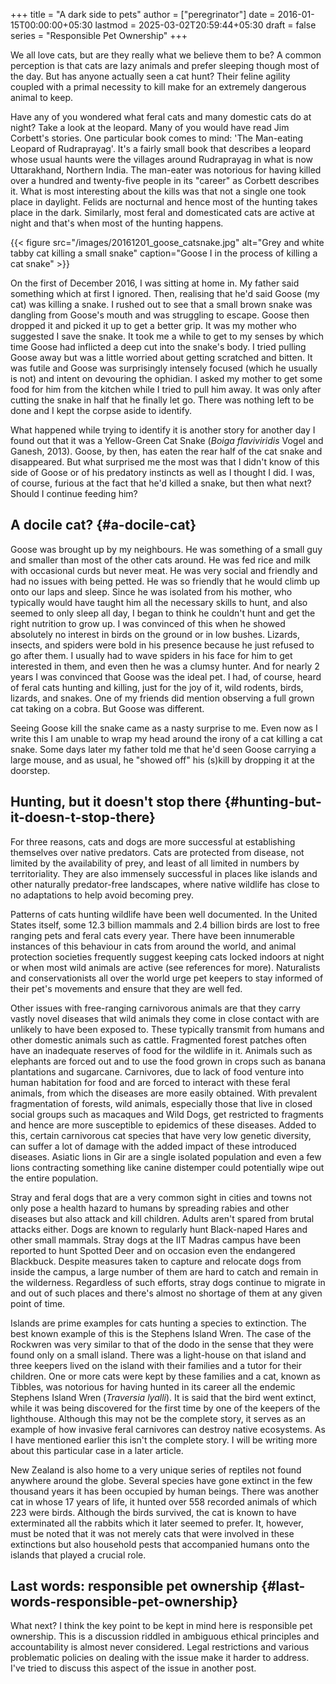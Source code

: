 +++
title = "A dark side to pets"
author = ["peregrinator"]
date = 2016-01-15T00:00:00+05:30
lastmod = 2025-03-02T20:59:44+05:30
draft = false
series = "Responsible Pet Ownership"
+++

We all love cats, but are they really what we believe them to be? A
common perception is that cats are lazy animals and prefer sleeping
though most of the day. But has anyone actually seen a cat hunt? Their
feline agility coupled with a primal necessity to kill make for an
extremely dangerous animal to keep.

Have any of you wondered what feral cats and many domestic cats do at
night? Take a look at the leopard. Many of you would have read Jim
Corbett's stories. One particular book comes to mind: 'The Man-eating
Leopard of Rudraprayag'. It's a fairly small book that describes a
leopard whose usual haunts were the villages around Rudraprayag in
what is now Uttarakhand, Northern India. The man-eater was notorious
for having killed over a hundred and twenty-five people in its
"career" as Corbett describes it. What is most interesting about the
kills was that not a single one took place in daylight. Felids are
nocturnal and hence most of the hunting takes place in the
dark. Similarly, most feral and domesticated cats are active at night
and that's when most of the hunting happens.

{{< figure src="/images/20161201_goose_catsnake.jpg" alt="Grey and white tabby cat killing a small snake" caption="Goose I in the process of killing a cat snake" >}}

On the first of December 2016, I was sitting at home in. My father
said something which at first I ignored. Then, realising that he'd
said Goose (my cat) was killing a snake. I rushed out to see that a
small brown snake was dangling from Goose's mouth and was struggling
to escape. Goose then dropped it and picked it up to get a better
grip. It was my mother who suggested I save the snake. It took me a
while to get to my senses by which time Goose had inflicted a deep cut
into the snake's body. I tried pulling Goose away but was a little
worried about getting scratched and bitten. It was futile and Goose
was surprisingly intensely focused (which he usually is not) and
intent on devouring the ophidian. I asked my mother to get some food
for him from the kitchen while I tried to pull him away. It was only
after cutting the snake in half that he finally let go. There was
nothing left to be done and I kept the corpse aside to identify.

What happened while trying to identify it is another story for another
day I found out that it was a Yellow-Green Cat Snake (_Boiga
flaviviridis_ Vogel and Ganesh, 2013). Goose, by then, has eaten the
rear half of the cat snake and disappeared. But what surprised me the
most was that I didn't know of this side of Goose or of his predatory
instincts as well as I thought I did. I was, of course, furious at the
fact that he'd killed a snake, but then what next? Should I continue
feeding him?


## A docile cat? {#a-docile-cat}

Goose was brought up by my neighbours. He was something of a small guy
and smaller than most of the other cats around. He was fed rice and
milk with occasional curds but never meat. He was very social and
friendly and had no issues with being petted. He was so friendly that
he would climb up onto our laps and sleep. Since he was isolated from
his mother, who typically would have taught him all the necessary
skills to hunt, and also seemed to only sleep all day, I began to
think he couldn't hunt and get the right nutrition to grow up. I was
convinced of this when he showed absolutely no interest in birds on
the ground or in low bushes. Lizards, insects, and spiders were bold
in his presence because he just refused to go after them. I usually
had to wave spiders in his face for him to get interested in them, and
even then he was a clumsy hunter. And for nearly 2 years I was
convinced that Goose was the ideal pet. I had, of course, heard of
feral cats hunting and killing, just for the joy of it, wild rodents,
birds, lizards, and snakes. One of my friends did mention observing a
full grown cat taking on a cobra. But Goose was different.

Seeing Goose kill the snake came as a nasty surprise to me. Even now
as I write this I am unable to wrap my head around the irony of a cat
killing a cat snake. Some days later my father told me that he'd seen
Goose carrying a large mouse, and as usual, he "showed off" his
(s)kill by dropping it at the doorstep.


## Hunting, but it doesn't stop there {#hunting-but-it-doesn-t-stop-there}

For three reasons, cats and dogs are more successful at establishing
themselves over native predators. Cats are protected from disease, not
limited by the availability of prey, and least of all limited in
numbers by territoriality. They are also immensely successful in
places like islands and other naturally predator-free landscapes,
where native wildlife has close to no adaptations to help avoid
becoming prey.

Patterns of cats hunting wildlife have been well documented. In the
United States itself, some 12.3 billion mammals and 2.4 billion birds
are lost to free ranging pets and feral cats every year. There have
been innumerable instances of this behaviour in cats from around the
world, and animal protection societies frequently suggest keeping cats
locked indoors at night or when most wild animals are active (see
references for more). Naturalists and conservationists all over the
world urge pet keepers to stay informed of their pet's movements and
ensure that they are well fed.

Other issues with free-ranging carnivorous animals are that they carry
vastly novel diseases that wild animals they come in close contact
with are unlikely to have been exposed to. These typically transmit
from humans and other domestic animals such as cattle. Fragmented
forest patches often have an inadequate reserves of food for the
wildlife in it. Animals such as elephants are forced out and to use
the food grown in crops such as banana plantations and
sugarcane. Carnivores, due to lack of food venture into human
habitation for food and are forced to interact with these feral
animals, from which the diseases are more easily obtained. With
prevalent fragmentation of forests, wild animals, especially those
that live in closed social groups such as macaques and Wild Dogs, get
restricted to fragments and hence are more susceptible to epidemics of
these diseases. Added to this, certain carnivorous cat species that
have very low genetic diversity, can suffer a lot of damage with the
added impact of these introduced diseases. Asiatic lions in Gir are a
single isolated population and even a few lions contracting something
like canine distemper could potentially wipe out the entire
population.

Stray and feral dogs that are a very common sight in cities and towns
not only pose a health hazard to humans by spreading rabies and other
diseases but also attack and kill children. Adults aren't spared from
brutal attacks either. Dogs are known to regularly hunt Black-naped
Hares and other small mammals. Stray dogs at the IIT Madras campus
have been reported to hunt Spotted Deer and on occasion even the
endangered Blackbuck. Despite measures taken to capture and relocate
dogs from inside the campus, a large number of them are hard to catch
and remain in the wilderness. Regardless of such efforts, stray dogs
continue to migrate in and out of such places and there's almost no
shortage of them at any given point of time.

Islands are prime examples for cats hunting a species to
extinction. The best known example of this is the Stephens Island
Wren. The case of the Rockwren was very similar to that of the dodo in
the sense that they were found only on a small island. There was a
light-house on that island and three keepers lived on the island with
their families and a tutor for their children. One or more cats were
kept by these families and a cat, known as Tibbles, was notorious for
having hunted in its career all the endemic Stephens Island Wren
(_Traversia lyalli_). It is said that the bird went extinct,
while it was being discovered for the first time by one of the keepers
of the lighthouse. Although this may not be the complete story, it
serves as an example of how invasive feral carnivores can destroy
native ecosystems. As I have mentioned earlier this isn't the complete
story. I will be writing more about this particular case in a later
article.

New Zealand is also home to a very unique series of reptiles not found
anywhere around the globe. Several species have gone extinct in the
few thousand years it has been occupied by human beings. There was
another cat in whose 17 years of life, it hunted over 558 recorded
animals of which 223 were birds. Although the birds survived, the cat
is known to have exterminated all the rabbits which it later seemed to
prefer. It, however, must be noted that it was not merely cats that
were involved in these extinctions but also household pests that
accompanied humans onto the islands that played a crucial role.


## Last words: responsible pet ownership {#last-words-responsible-pet-ownership}

What next? I think the key point to be kept in mind here is
responsible pet ownership. This is a discussion riddled in ambiguous
ethical principles and accountability is almost never
considered. Legal restrictions and various problematic policies on
dealing with the issue make it harder to address. I've tried to
discuss this aspect of the issue in another post.
